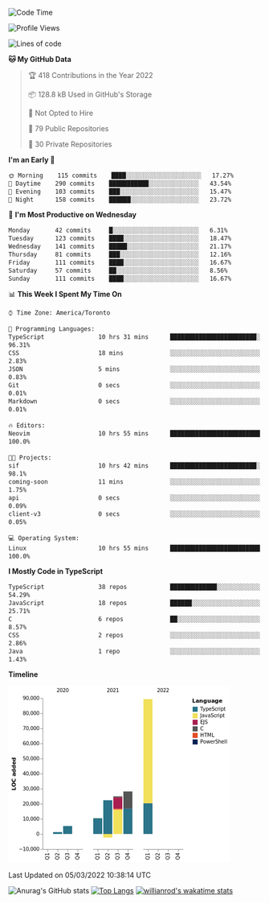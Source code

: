<!--START_SECTION:waka-->
![Code Time](http://img.shields.io/badge/Code%20Time-172%20hrs%2025%20mins-blue)

![Profile Views](http://img.shields.io/badge/Profile%20Views-22-blue)

![Lines of code](https://img.shields.io/badge/From%20Hello%20World%20I%27ve%20Written-180%20Thousand%20lines%20of%20code-blue)

**🐱 My GitHub Data** 

> 🏆 418 Contributions in the Year 2022
 > 
> 📦 128.8 kB Used in GitHub's Storage 
 > 
> 🚫 Not Opted to Hire
 > 
> 📜 79 Public Repositories 
 > 
> 🔑 30 Private Repositories  
 > 
**I'm an Early 🐤** 

```text
🌞 Morning    115 commits    ████░░░░░░░░░░░░░░░░░░░░░   17.27% 
🌆 Daytime    290 commits    ███████████░░░░░░░░░░░░░░   43.54% 
🌃 Evening    103 commits    ███░░░░░░░░░░░░░░░░░░░░░░   15.47% 
🌙 Night      158 commits    ██████░░░░░░░░░░░░░░░░░░░   23.72%

```
📅 **I'm Most Productive on Wednesday** 

```text
Monday       42 commits     █░░░░░░░░░░░░░░░░░░░░░░░░   6.31% 
Tuesday      123 commits    ████░░░░░░░░░░░░░░░░░░░░░   18.47% 
Wednesday    141 commits    █████░░░░░░░░░░░░░░░░░░░░   21.17% 
Thursday     81 commits     ███░░░░░░░░░░░░░░░░░░░░░░   12.16% 
Friday       111 commits    ████░░░░░░░░░░░░░░░░░░░░░   16.67% 
Saturday     57 commits     ██░░░░░░░░░░░░░░░░░░░░░░░   8.56% 
Sunday       111 commits    ████░░░░░░░░░░░░░░░░░░░░░   16.67%

```


📊 **This Week I Spent My Time On** 

```text
⌚︎ Time Zone: America/Toronto

💬 Programming Languages: 
TypeScript               10 hrs 31 mins      ████████████████████████░   96.31% 
CSS                      18 mins             ░░░░░░░░░░░░░░░░░░░░░░░░░   2.83% 
JSON                     5 mins              ░░░░░░░░░░░░░░░░░░░░░░░░░   0.83% 
Git                      0 secs              ░░░░░░░░░░░░░░░░░░░░░░░░░   0.01% 
Markdown                 0 secs              ░░░░░░░░░░░░░░░░░░░░░░░░░   0.01%

🔥 Editors: 
Neovim                   10 hrs 55 mins      █████████████████████████   100.0%

🐱‍💻 Projects: 
sif                      10 hrs 42 mins      ████████████████████████░   98.1% 
coming-soon              11 mins             ░░░░░░░░░░░░░░░░░░░░░░░░░   1.75% 
api                      0 secs              ░░░░░░░░░░░░░░░░░░░░░░░░░   0.09% 
client-v3                0 secs              ░░░░░░░░░░░░░░░░░░░░░░░░░   0.05%

💻 Operating System: 
Linux                    10 hrs 55 mins      █████████████████████████   100.0%

```

**I Mostly Code in TypeScript** 

```text
TypeScript               38 repos            █████████████░░░░░░░░░░░░   54.29% 
JavaScript               18 repos            ██████░░░░░░░░░░░░░░░░░░░   25.71% 
C                        6 repos             ██░░░░░░░░░░░░░░░░░░░░░░░   8.57% 
CSS                      2 repos             ░░░░░░░░░░░░░░░░░░░░░░░░░   2.86% 
Java                     1 repo              ░░░░░░░░░░░░░░░░░░░░░░░░░   1.43%

```


**Timeline**

![Chart not found](https://raw.githubusercontent.com/wise-introvert/wise-introvert/master/charts/bar_graph.png) 


 Last Updated on 05/03/2022 10:38:14 UTC
<!--END_SECTION:waka-->

![Anurag's GitHub stats](https://github-readme-stats.vercel.app/api?username=wise-introvert&count_private=true&show_icons=true)
[![Top Langs](https://github-readme-stats.vercel.app/api/top-langs/?username=wise-introvert&langs_count=10)](https://github.com/anuraghazra/github-readme-stats)
[![willianrod's wakatime stats](https://github-readme-stats.vercel.app/api/wakatime?username=wiseintrovert)](https://github.com/anuraghazra/github-readme-stats)
